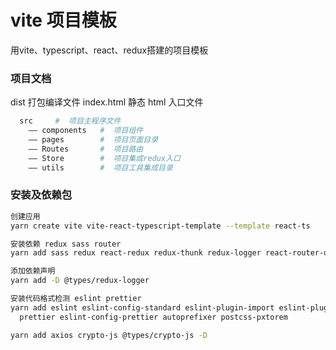 

# vite 项目模板

用vite、typescript、react、redux搭建的项目模板

### 项目文档

dist 打包编译文件
index.html 静态 html 入口文件

```bash
  src     #  项目主程序文件
    —— components   #  项目组件
    —— pages       	#  项目页面目录
    —— Routes       #  项目路由
    —— Store        #  项目集成redux入口
    —— utils        #  项目工具集成目录
```

### 安装及依赖包

```bash
创建应用
yarn create vite vite-react-typescript-template --template react-ts

安装依赖 redux sass router
yarn add sass redux react-redux redux-thunk redux-logger react-router-dom

添加依赖声明
yarn add -D @types/redux-logger

安装代码格式检测 eslint prettier
yarn add eslint eslint-config-standard eslint-plugin-import eslint-plugin-promise eslint-plugin-node
  prettier eslint-config-prettier autoprefixer postcss-pxtorem

yarn add axios crypto-js @types/crypto-js -D


```
